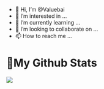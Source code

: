 - 👋 Hi, I’m @Valuebai
- 👀 I’m interested in ...
- 🌱 I’m currently learning ...
- 💞️ I’m looking to collaborate on ...
- 📫 How to reach me ...

<!---
Valuebai/Valuebai is a ✨ special ✨ repository because its `README.md` (this file) appears on your GitHub profile.
You can click the Preview link to take a look at your changes.
--->
<h1 align= "left"><b>🌈My Github Stats</b></h1>

![](https://github-readme-stats.vercel.app/api?username=Valuebai&theme=radical)
